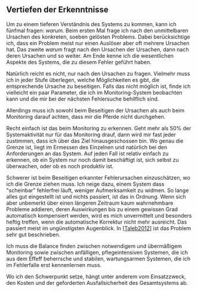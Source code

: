 
## Vertiefen der Erkenntnisse

Um zu einem tieferen Verständnis des Systems zu kommen, kann ich fünfmal
fragen: *warum*.
Beim ersten Mal frage ich nach den unmittelbaren Ursachen des konkreten, soeben
gelösten Problems.
Dabei berücksichtige ich, dass ein Problem meist nur einen Auslöser aber oft
mehrere Ursachen hat.
Das zweite *warum* fragt nach den Ursachen der Ursachen, dann nach deren
Ursachen und so weiter.
Am Ende kenne ich die wesentlichen Aspekte des Systems, die zu
diesem Fehler geführt haben.

Natürlich reicht es nicht, nur nach den Ursachen zu fragen.
Vielmehr muss ich in jeder Stufe überlegen, welche Möglichkeiten es gibt, die
entsprechende Ursache zu beseitigen.
Falls das nicht möglich ist, finde ich vielleicht ein paar
Parameter, die ich im Monitoring-System beobachten kann und die mir bei
der nächsten Fehlersuche behilflich sind.

Allerdings muss ich sowohl beim Beseitigen der Ursachen als auch beim
Monitoring darauf achten, dass mir die Pferde nicht durchgehen.

Recht einfach ist das beim Monitoring zu erkennen.
Geht mehr als 50% der Systemaktivität nur für das Monitoring drauf, dann wird
mir fast jeder zustimmen, dass ich über das Ziel hinausgeschossen bin.
Wo genau die Grenze ist, liegt im Ermessen des Einzelnen und
natürlich bei den Anforderungen an das System.
Auf jeden Fall ist relativ einfach zu erkennen, ob ein System nur noch damit
beschäftigt ist, sich selbst zu überwachen, oder ob es noch produktiv ist.

Schwerer ist beim Beseitigen erkannter Fehlerursachen einzuschätzen,
wo ich die Grenze ziehen muss.
Ich neige dazu, einem System dass "scheinbar"
fehlerfrei läuft, weniger Aufmerksamkeit zu widmen.
So lange alles gut eingestellt ist und nichts passiert, ist das in Ordnung.
Wenn sich aber unbemerkt über einen längeren Zeitraum kaum wahrnehmbare
Probleme addieren, deren Auswirkungen bis zu einem gewissen Grad automatisch
kompensiert werden, wird es mich unvermittelt und besonders heftig treffen,
wenn die automatische Korrektur nicht mehr ausreicht.
Das passiert meist im ungünstigsten Augenblick.
In [[Taleb2012](#bib-taleb2012)] ist das Problem sehr gut beschrieben.

Ich muss die Balance finden zwischen notwendigem und übermäßigem Monitoring
sowie zwischen anfälligen, pflegeintensiven Systemen, die ich aus dem Effeff
beherrsche und stabilen, wartungsarmen Systemen, die ich im Fehlerfalle erst
kennenlernen muss.

Wo ich den Schwerpunkt setze, hängt unter anderem vom Einsatzzweck, den
Kosten und der geforderten Ausfallsicherheit des Gesamtsystems ab.
